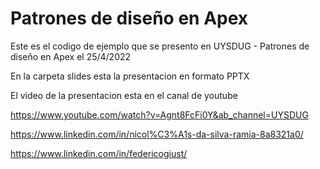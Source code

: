 # Patrones de diseño en Apex

Este es el codigo de ejemplo que se presento en UYSDUG - Patrones de diseño en Apex el 25/4/2022 

En la carpeta slides esta la presentacion en formato PPTX

El video de la presentacion esta en el canal de youtube

https://www.youtube.com/watch?v=Agnt8FcFi0Y&ab_channel=UYSDUG

https://www.linkedin.com/in/nicol%C3%A1s-da-silva-ramia-8a8321a0/

https://www.linkedin.com/in/federicogiust/
